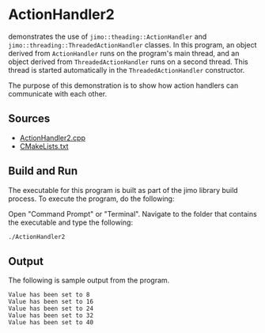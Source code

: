 # ActionHandler2

demonstrates the use of `jimo::theading::ActionHandler` and 
`jimo::threading::ThreadedActionHandler` classes. In this program, an object
derived from `ActionHandler` runs on the program's main thread, and an object derived
from `ThreadedActionHandler` runs on a second thread. This thread is started automatically
in the `ThreadedActionHandler` constructor.

The purpose of this demonstration is to show how action handlers can communicate with each
other.

## Sources

* [ActionHandler2.cpp](ActionHandler2.cpp)
* [CMakeLists.txt](CMakeLists.txt)

## Build and Run

The executable for this program is built as part of the jimo library build process. To 
execute the program, do the following:

Open "Command Prompt" or "Terminal". Navigate to the folder that contains the executable
and type the following:

```bash
./ActionHandler2
```

## Output

The following is sample output from the program.

```
Value has been set to 8
Value has been set to 16
Value has been set to 24
Value has been set to 32
Value has been set to 40
```